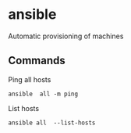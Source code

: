 # ansible
Automatic provisioning of machines


## Commands

Ping all hosts
```
ansible  all -m ping
```

List hosts
```
ansible all  --list-hosts
```